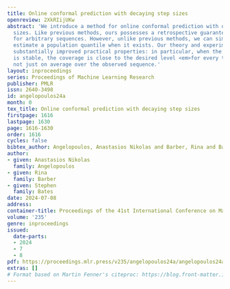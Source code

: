 ```yaml
---
title: Online conformal prediction with decaying step sizes
openreview: 2XkRIijUKw
abstract: 'We introduce a method for online conformal prediction with decaying step
  sizes. Like previous methods, ours possesses a retrospective guarantee of coverage
  for arbitrary sequences. However, unlike previous methods, we can simultaneously
  estimate a population quantile when it exists. Our theory and experiments indicate
  substantially improved practical properties: in particular, when the distribution
  is stable, the coverage is close to the desired level <em>for every time point</em>,
  not just on average over the observed sequence.'
layout: inproceedings
series: Proceedings of Machine Learning Research
publisher: PMLR
issn: 2640-3498
id: angelopoulos24a
month: 0
tex_title: Online conformal prediction with decaying step sizes
firstpage: 1616
lastpage: 1630
page: 1616-1630
order: 1616
cycles: false
bibtex_author: Angelopoulos, Anastasios Nikolas and Barber, Rina and Bates, Stephen
author:
- given: Anastasios Nikolas
  family: Angelopoulos
- given: Rina
  family: Barber
- given: Stephen
  family: Bates
date: 2024-07-08
address:
container-title: Proceedings of the 41st International Conference on Machine Learning
volume: '235'
genre: inproceedings
issued:
  date-parts:
  - 2024
  - 7
  - 8
pdf: https://proceedings.mlr.press/v235/angelopoulos24a/angelopoulos24a.pdf
extras: []
# Format based on Martin Fenner's citeproc: https://blog.front-matter.io/posts/citeproc-yaml-for-bibliographies/
---
```

